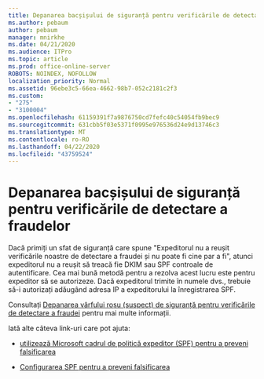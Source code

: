 ```yaml
---
title: Depanarea bacșișului de siguranță pentru verificările de detectare a fraudelor
ms.author: pebaum
author: pebaum
manager: mnirkhe
ms.date: 04/21/2020
ms.audience: ITPro
ms.topic: article
ms.prod: office-online-server
ROBOTS: NOINDEX, NOFOLLOW
localization_priority: Normal
ms.assetid: 96ebe3c5-66ea-4662-98b7-052c2181c2f3
ms.custom:
- "275"
- "3100004"
ms.openlocfilehash: 61159391f7a9876750cd7fefc40c54054fb9bec9
ms.sourcegitcommit: 631cbb5f03e5371f0995e976536d24e9d13746c3
ms.translationtype: MT
ms.contentlocale: ro-RO
ms.lasthandoff: 04/22/2020
ms.locfileid: "43759524"
---
```

# <a name="troubleshooting-the-safety-tip-for-fraud-detection-checks"></a>Depanarea bacșișului de siguranță pentru verificările de detectare a fraudelor

Dacă primiți un sfat de siguranță care spune "Expeditorul nu a reușit verificările noastre de detectare a fraudei și nu poate fi cine par a fi", atunci expeditorul nu a reușit să treacă fie DKIM sau SPF controale de autentificare. Cea mai bună metodă pentru a rezolva acest lucru este pentru expeditor să se autorizeze. Dacă expeditorul trimite în numele dvs., trebuie să-i autorizați adăugând adresa IP a expeditorului la înregistrarea SPF.
  
Consultați [Depanarea vârfului roșu (suspect) de siguranță pentru verificările de detectare a fraudei](https://blogs.msdn.microsoft.com/tzink/2016/11/02/troubleshooting-the-red-suspicious-safety-tip-for-fraud-detection-checks/) pentru mai multe informații.
  
Iată alte câteva link-uri care pot ajuta:
  
- [utilizează Microsoft cadrul de politică expeditor (SPF) pentru a preveni falsificarea](https://docs.microsoft.com/office365/SecurityCompliance/how-office-365-uses-spf-to-prevent-spoofing)

- [Configurarea SPF pentru a preveni falsificarea](https://docs.microsoft.com/office365/SecurityCompliance/set-up-spf-in-office-365-to-help-prevent-spoofing)
